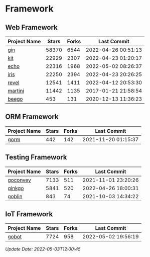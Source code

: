 # Framework

## Web Framework
| Project Name | Stars | Forks | Last Commit |
| ------------ | ----- | ----- | ----------- |
| [gin](https://github.com/gin-gonic/gin) | 58370 | 6544 | 2022-04-26 00:51:13 |
| [kit](https://github.com/go-kit/kit) | 22929 | 2307 | 2022-04-23 01:20:17 |
| [echo](https://github.com/labstack/echo) | 22316 | 1968 | 2022-05-02 08:26:37 |
| [iris](https://github.com/kataras/iris) | 22250 | 2394 | 2022-04-23 20:26:25 |
| [revel](https://github.com/revel/revel) | 12541 | 1411 | 2022-04-12 20:53:30 |
| [martini](https://github.com/go-martini/martini) | 11442 | 1135 | 2017-01-21 21:58:54 |
| [beego](https://github.com/astaxie/beego) | 453 | 131 | 2020-12-13 11:36:23 |

## ORM Framework
| Project Name | Stars | Forks | Last Commit |
| ------------ | ----- | ----- | ----------- |
| [gorm](https://github.com/jinzhu/gorm) | 442 | 142 | 2021-11-20 01:15:37 |

## Testing Framework
| Project Name | Stars | Forks | Last Commit |
| ------------ | ----- | ----- | ----------- |
| [goconvey](https://github.com/smartystreets/goconvey) | 7133 | 511 | 2021-11-01 23:20:26 |
| [ginkgo](https://github.com/onsi/ginkgo) | 5841 | 520 | 2022-04-26 18:00:31 |
| [goblin](https://github.com/franela/goblin) | 843 | 74 | 2021-10-03 14:34:22 |

## IoT Framework
| Project Name | Stars | Forks | Last Commit |
| ------------ | ----- | ----- | ----------- |
| [gobot](https://github.com/hybridgroup/gobot) | 7724 | 958 | 2022-05-02 19:56:19 |

*Update Date: 2022-05-03T12:00:45*
